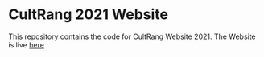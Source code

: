 # CultRang 2021 Website

This repository contains the code for CultRang Website 2021. The Website is live [here](https://iitgoa.ac.in/cultrang/)
